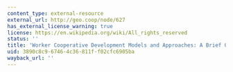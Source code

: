 ```yaml
---
content_type: external-resource
external_url: http://geo.coop/node/627
has_external_license_warning: true
license: https://en.wikipedia.org/wiki/All_rights_reserved
status: ''
title: 'Worker Cooperative Development Models and Approaches: A Brief Overview'
uid: 3890c8c9-6746-4c36-811f-f02cfc6905ba
wayback_url: ''
---
```

